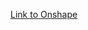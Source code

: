 [Link to Onshape](https://cad.onshape.com/documents/1ce0856a1747f9eae8a01a40/w/7faf7ba516881df39b7deb44/e/0049b927b354ed4384b5a8ad?renderMode=0&uiState=654a540949c3c62c6320bd8b)
